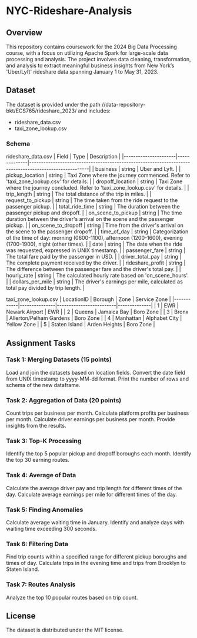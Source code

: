 # NYC-Rideshare-Analysis
## Overview
This repository contains coursework for the 2024 Big Data Processing course, with a focus on utilizing Apache Spark for large-scale data processing and analysis. The project involves data cleaning, transformation, and analysis to extract meaningful business insights from New York’s 'Uber/Lyft' rideshare data spanning January 1 to May 31, 2023.

## Dataset
The dataset is provided under the path //data-repository-bkt/ECS765/rideshare_2023/ and includes:

- rideshare_data.csv
- taxi_zone_lookup.csv

### Schema
rideshare_data.csv
| Field                | Type         | Description                                                                                           |
|----------------------|--------------|-------------------------------------------------------------------------------------------------------|
| business             | string       | Uber and Lyft.                                                                                        |
| pickup_location      | string       | Taxi Zone where the journey commenced. Refer to 'taxi_zone_lookup.csv' for details.                   |
| dropoff_location     | string       | Taxi Zone where the journey concluded. Refer to 'taxi_zone_lookup.csv' for details.                   |
| trip_length          | string       | The total distance of the trip in miles.                                                              |
| request_to_pickup    | string       | The time taken from the ride request to the passenger pickup.                                         |
| total_ride_time      | string       | The duration between the passenger pickup and dropoff.                                                |
| on_scene_to_pickup   | string       | The time duration between the driver's arrival on the scene and the passenger pickup.                 |
| on_scene_to_dropoff  | string       | Time from the driver's arrival on the scene to the passenger dropoff.                                 |
| time_of_day          | string       | Categorization of the time of day: morning (0600-1100), afternoon (1200-1600), evening (1700-1900), night (other times). |
| date                 | string       | The date when the ride was requested, expressed in UNIX timestamp.                                    |
| passenger_fare       | string       | The total fare paid by the passenger in USD.                                                          |
| driver_total_pay     | string       | The complete payment received by the driver.                                                          |
| rideshare_profit     | string       | The difference between the passenger fare and the driver's total pay.                                 |
| hourly_rate          | string       | The calculated hourly rate based on 'on_scene_hours'.                                                 |
| dollars_per_mile     | string       | The driver's earnings per mile, calculated as total pay divided by trip length.                       |

taxi_zone_lookup.csv
| LocationID | Borough       | Zone                    | Service Zone |
|------------|---------------|-------------------------|--------------|
| 1          | EWR           | Newark Airport          | EWR          |
| 2          | Queens        | Jamaica Bay             | Boro Zone    |
| 3          | Bronx         | Allerton/Pelham Gardens | Boro Zone    |
| 4          | Manhattan     | Alphabet City           | Yellow Zone  |
| 5          | Staten Island | Arden Heights           | Boro Zone    |

## Assignment Tasks
### Task 1: Merging Datasets (15 points)
Load and join the datasets based on location fields.
Convert the date field from UNIX timestamp to yyyy-MM-dd format.
Print the number of rows and schema of the new dataframe.
### Task 2: Aggregation of Data (20 points)
Count trips per business per month.
Calculate platform profits per business per month.
Calculate driver earnings per business per month.
Provide insights from the results.
### Task 3: Top-K Processing
Identify the top 5 popular pickup and dropoff boroughs each month.
Identify the top 30 earning routes.
### Task 4: Average of Data
Calculate the average driver pay and trip length for different times of the day.
Calculate average earnings per mile for different times of the day.
### Task 5: Finding Anomalies
Calculate average waiting time in January.
Identify and analyze days with waiting time exceeding 300 seconds.
### Task 6: Filtering Data
Find trip counts within a specified range for different pickup boroughs and times of day.
Calculate trips in the evening time and trips from Brooklyn to Staten Island.
### Task 7: Routes Analysis
Analyze the top 10 popular routes based on trip count.


## License
The dataset is distributed under the MIT license.
